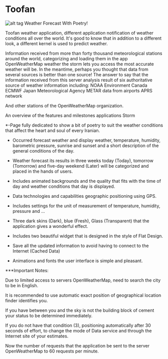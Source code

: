 # Toofan
![alt tag](http://uupload.ir/files/xofg_ir.actfun.toofan1.jpg)
Weather Forecast With Poetry!

Toofan weather application, different application notification of weather conditions all over the world. It's good to know that in addition to a different look, a different kernel is used to predict weather.

Information received from more than forty thousand meteorological stations around the world, categorizing and loading them in the app OpenWeatherMap weather the storm lets you access the most accurate weather will be. In the meantime, perhaps you thought that data from several sources is better than one source! The answer to say that the information received from this server analysis result of six authoritative source of weather information including:
NOAA
Environment Canada
ECMWF
Japan Meteorological
Agency METAR data from airports
APRS network

And other stations of the OpenWeatherMap organization.

An overview of the features and milestones applications Storm


*-Page fully dedicated to show a bit of poetry to suit the weather conditions that affect the heart and soul of every Iranian.

* Occurred forecast weather and display weather, temperature, humidity, barometric pressure, sunrise and sunset and a short description of the general conditions of the day.

* Weather forecast its results in three weeks today (Today), tomorrow (Tomorrow) and five-day weekend (Later) will be categorized and placed in the hands of users.

* Includes animated backgrounds and the quality that fits with the time of day and weather conditions that day is displayed.

* Data technologies and capabilities geographic positioning using GPS.

* Includes settings for the unit of measurement of temperature, humidity, pressure and ...

* Three dark skins (Dark), blue (Fresh), Glass (Transparent) that the application gives a wonderful effect.

* Includes two beautiful widget that is designed in the style of Flat Design.

* Save all the updated information to avoid having to connect to the Internet (Cached Data)

* Animations and fonts the user interface is simple and pleasant.

***Important Notes:

Due to limited access to servers OpenWeatherMap, need to search the city to be in English.

It is recommended to use automatic exact position of geographical location finder identifies you.

If you have between you and the sky is not the building block of cement your status to be determined immediately.

If you do not have that condition (3), positioning automatically after 30 seconds of effort, to change the mode of Data service and through the Internet site of your estimates.

Now the number of requests that the application be sent to the server OpenWeatherMap to 60 requests per minute.
